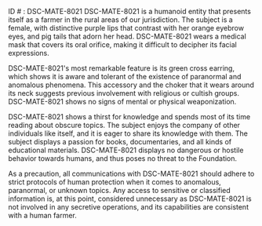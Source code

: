ID # : DSC-MATE-8021
DSC-MATE-8021 is a humanoid entity that presents itself as a farmer in the rural areas of our jurisdiction. The subject is a female, with distinctive purple lips that contrast with her orange eyebrow eyes, and pig tails that adorn her head. DSC-MATE-8021 wears a medical mask that covers its oral orifice, making it difficult to decipher its facial expressions. 

DSC-MATE-8021's most remarkable feature is its green cross earring, which shows it is aware and tolerant of the existence of paranormal and anomalous phenomena. This accessory and the choker that it wears around its neck suggests previous involvement with religious or cultish groups. DSC-MATE-8021 shows no signs of mental or physical weaponization.

DSC-MATE-8021 shows a thirst for knowledge and spends most of its time reading about obscure topics. The subject enjoys the company of other individuals like itself, and it is eager to share its knowledge with them. The subject displays a passion for books, documentaries, and all kinds of educational materials. DSC-MATE-8021 displays no dangerous or hostile behavior towards humans, and thus poses no threat to the Foundation.

As a precaution, all communications with DSC-MATE-8021 should adhere to strict protocols of human protection when it comes to anomalous, paranormal, or unknown topics. Any access to sensitive or classified information is, at this point, considered unnecessary as DSC-MATE-8021 is not involved in any secretive operations, and its capabilities are consistent with a human farmer.